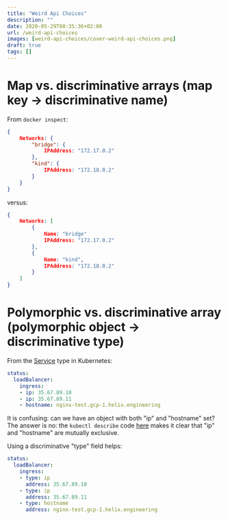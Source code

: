 ```yaml
---
title: "Weird Api Choices"
description: ""
date: 2020-05-29T08:35:36+02:00
url: /weird-api-choices
images: [weird-api-choices/cover-weird-api-choices.png]
draft: true
tags: []
---
```


# Map vs. discriminative arrays (map key -> discriminative name)

From `docker inspect`:

```json
{
    Networks: {
        "bridge": {
            IPAddress: "172.17.0.2"
        },
        "kind": {
            IPAddress: "172.18.0.2"
        }
    }
}
```
versus:
```json
{
    Networks: [
        {
            Name: "bridge"
            IPAddress: "172.17.0.2"
        },
        {
            Name: "kind",
            IPAddress: "172.18.0.2"
        }
    ]
}
```

# Polymorphic vs. discriminative array (polymorphic object -> discriminative type)

From the [Service](https://kubernetes.io/docs/reference/generated/kubernetes-api/v1.18/#loadbalanceringress-v1-core) type in Kubernetes:

```yaml
status:
  loadBalancer:
    ingress:
    - ip: 35.67.89.10
    - ip: 35.67.89.11
    - hostname: nginx-test.gcp-1.helix.engineering
```

It is confusing: can we have an object with both "ip" and "hostname" set?
The answer is no: the `kubectl describe` code
[here](https://github.com/kubernetes/kubectl/blob/9effcd79b3974fde2098571dfd3d0446f0c86d78/pkg/describe/describe.go#L4907-L4911)
makes it clear that "ip" and "hostname" are mutually exclusive.

Using a discriminative "type" field helps:

```yaml
status:
  loadBalancer:
    ingress:
    - type: ip
      address: 35.67.89.10
    - type: ip
      address: 35.67.89.11
    - type: hostname
      address: nginx-test.gcp-1.helix.engineering
```
